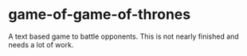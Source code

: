 # game-of-game-of-thrones
A text based game to battle opponents. 
This is not nearly finished and needs a lot of work. 
